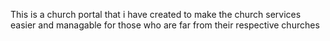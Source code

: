This is a church portal that i have created to make the church services easier and managable for those who are far from their respective churches